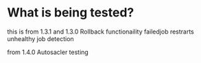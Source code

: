 # What is being tested?

this is from 1.3.1 and 1.3.0
Rollback functionaility
failedjob restrarts
unhealthy job detection 

from 1.4.0
Autosacler testing
